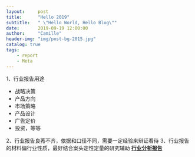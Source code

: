 ```yaml
---
layout:     post
title:      "Hello 2019"
subtitle:   " \"Hello World, Hello Blog\""
date:       2019-09-19 12:00:00
author:     "Camille"
header-img: "img/post-bg-2015.jpg"
catalog: true
tags:
    - report
    - Meta
---
```

1、行业报告用途
* 战略决策
* 产品方向
* 市场策略
* 产品设计
* 广告定价
* 投资，等等

2、行业报告良莠不齐，依据和口径不同，需要一定经验来辩证看待
3、行业报告的材料偏行业性质，最好结合案头定性定量的研究辅助
[**行业分析报告**](https://www.zhihu.com/question/19766160)